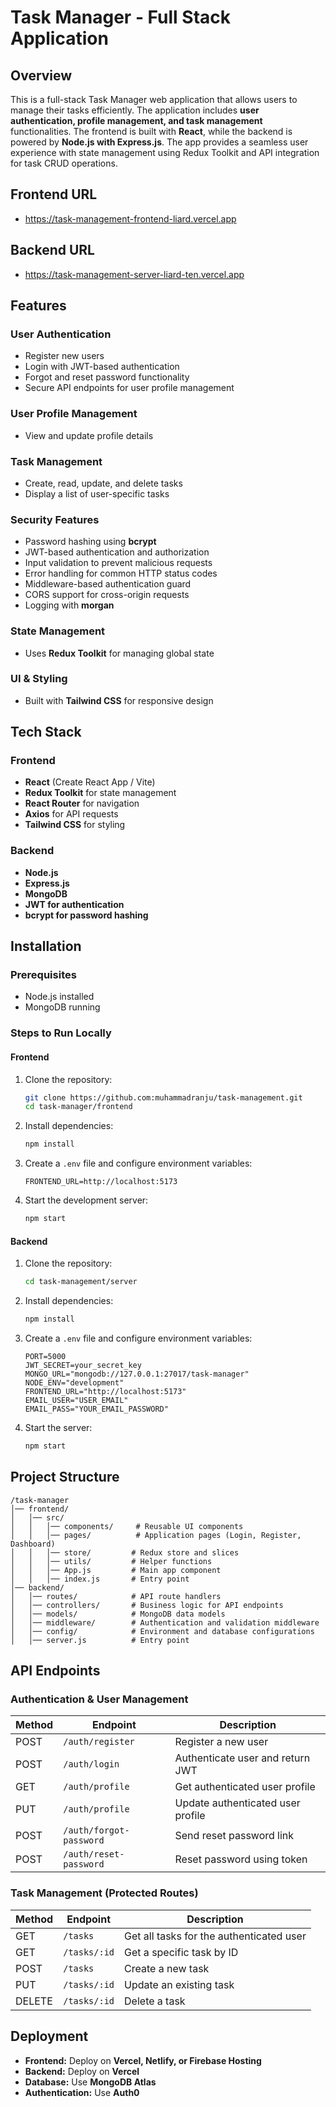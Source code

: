 # Task Manager - Full Stack Application

## Overview

This is a full-stack Task Manager web application that allows users to manage their tasks efficiently. The application includes **user authentication, profile management, and task management** functionalities. The frontend is built with **React**, while the backend is powered by **Node.js with Express.js**. The app provides a seamless user experience with state management using Redux Toolkit and API integration for task CRUD operations.

## Frontend URL

- https://task-management-frontend-liard.vercel.app

## Backend URL

- https://task-management-server-liard-ten.vercel.app

## Features

### User Authentication

- Register new users
- Login with JWT-based authentication
- Forgot and reset password functionality
- Secure API endpoints for user profile management

### User Profile Management

- View and update profile details

### Task Management

- Create, read, update, and delete tasks
- Display a list of user-specific tasks

### Security Features

- Password hashing using **bcrypt**
- JWT-based authentication and authorization
- Input validation to prevent malicious requests
- Error handling for common HTTP status codes
- Middleware-based authentication guard
- CORS support for cross-origin requests
- Logging with **morgan**

### State Management

- Uses **Redux Toolkit** for managing global state

### UI & Styling

- Built with **Tailwind CSS** for responsive design

## Tech Stack

### Frontend

- **React** (Create React App / Vite)
- **Redux Toolkit** for state management
- **React Router** for navigation
- **Axios** for API requests
- **Tailwind CSS** for styling

### Backend

- **Node.js**
- **Express.js**
- **MongoDB**
- **JWT for authentication**
- **bcrypt for password hashing**

## Installation

### Prerequisites

- Node.js installed
- MongoDB running

### Steps to Run Locally

#### Frontend

1. Clone the repository:
   ```bash
   git clone https://github.com:muhammadranju/task-management.git
   cd task-manager/frontend
   ```
2. Install dependencies:
   ```bash
   npm install
   ```
3. Create a `.env` file and configure environment variables:
   ```env
   FRONTEND_URL=http://localhost:5173
   ```
4. Start the development server:
   ```bash
   npm start
   ```

#### Backend

1. Clone the repository:
   ```bash
   cd task-management/server
   ```
2. Install dependencies:
   ```bash
   npm install
   ```
3. Create a `.env` file and configure environment variables:
   ```env
   PORT=5000
   JWT_SECRET=your_secret_key
   MONGO_URL="mongodb://127.0.0.1:27017/task-manager"
   NODE_ENV="development"
   FRONTEND_URL="http://localhost:5173"
   EMAIL_USER="USER_EMAIL"
   EMAIL_PASS="YOUR_EMAIL_PASSWORD"
   ```
4. Start the server:
   ```bash
   npm start
   ```

## Project Structure

```
/task-manager
│── frontend/
│   │── src/
│   │   │── components/     # Reusable UI components
│   │   │── pages/          # Application pages (Login, Register, Dashboard)
│   │   │── store/         # Redux store and slices
│   │   │── utils/         # Helper functions
│   │   │── App.js         # Main app component
│   │   │── index.js       # Entry point
│── backend/
│   │── routes/            # API route handlers
│   │── controllers/       # Business logic for API endpoints
│   │── models/            # MongoDB data models
│   │── middleware/        # Authentication and validation middleware
│   │── config/            # Environment and database configurations
│   │── server.js          # Entry point
```

## API Endpoints

### Authentication & User Management

| Method | Endpoint                | Description                       |
| ------ | ----------------------- | --------------------------------- |
| POST   | `/auth/register`        | Register a new user               |
| POST   | `/auth/login`           | Authenticate user and return JWT  |
| GET    | `/auth/profile`         | Get authenticated user profile    |
| PUT    | `/auth/profile`         | Update authenticated user profile |
| POST   | `/auth/forgot-password` | Send reset password link          |
| POST   | `/auth/reset-password`  | Reset password using token        |

### Task Management (Protected Routes)

| Method | Endpoint     | Description                              |
| ------ | ------------ | ---------------------------------------- |
| GET    | `/tasks`     | Get all tasks for the authenticated user |
| GET    | `/tasks/:id` | Get a specific task by ID                |
| POST   | `/tasks`     | Create a new task                        |
| PUT    | `/tasks/:id` | Update an existing task                  |
| DELETE | `/tasks/:id` | Delete a task                            |

## Deployment

- **Frontend:** Deploy on **Vercel, Netlify, or Firebase Hosting**
- **Backend:** Deploy on **Vercel**
- **Database:** Use **MongoDB Atlas**
- **Authentication:** Use **Auth0**
